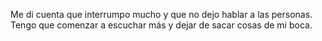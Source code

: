 Me di cuenta que interrumpo mucho y que no dejo hablar a las personas. Tengo que comenzar a escuchar más y dejar de sacar cosas de mi boca. 